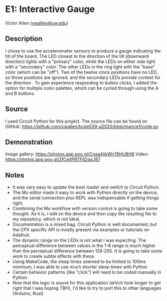 # E1: Interactive Gauge
Victor Allen (vwallen@uw.edu)
## Description
I chose to use the accelerometer sensors to produce a gauge indicating the tilt of the board. The LED closest to the direction of the tilt (downward direction) lights with a "primary" color, while the LEDs on either side light with a "secondary" color. The other LEDs in the ring light with the "base" color (which can be "off"). Two of the twelve clock positions have no LED, so those positions are ignored, and the secondary LEDs provide context for the direction
.
To gain experience responding to button clicks, I added the option for multiple color palettes, which can be cycled through using the A and B buttons.
## Source
I used Circuit Python for this project. The source file can be found on GitHub:
https://github.com/vwallen/hcde539-a2020/blob/main/e1/code.py
## Demonstration
Image gallery: https://photos.app.goo.gl/Cnaa4jikWn78HU8H8 
Video: https://photos.app.goo.gl/2fCeitPBTF82qxJ97 
## Notes
* It was very easy to update the boot loader and switch to Circuit Python.
* The Mu editor made it easy to work with Python directly on the device, and the serial connection plus REPL was indispensable if getting things right.
* Combining the Mu workflow with version control is going to take some thought. As it is, I edit on the device and then copy the resulting file to my repository, which is not ideal.
* Documentation is a mixed bag. Circuit Python is well documented, but the CPX specific APi is mostly present via examples or tutorials on Adafruit.
* The dynamic range on the LEDs is not what I was expecting. The perceptual difference between values in the 1-8 range is much higher than the perceptual difference between 128-255. It is going to take some work to create subtle effects with these.
* Using MakeCode, the sleep times seemed to be limited to 100ms minimum, I was able to use much shorter sleep times with Python
* Certain behavior patterns (like "click") will need to be coded manually in Python
* Now that the logic is sound for this application (which took longer to get right that I was hoping TBH), I'd like to try to port this to other languages (Arduino, Rust)